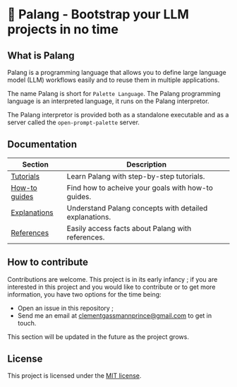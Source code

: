 # 🎨 Palang - Bootstrap your LLM projects in no time

## What is Palang
Palang is a programming language that allows you to define large language model (LLM) workflows easily and to reuse them in multiple applications.

The name Palang is short for `Palette Language`. The Palang programming language is an interpreted language, it runs on the Palang interpretor.

The Palang interpretor is provided both as a standalone executable and as a server called the `open-prompt-palette` server.

## Documentation
| Section                                         | Description                                            |
|-------------------------------------------------|--------------------------------------------------------|
| [Tutorials](docs/tutorials/all-tutorials.md)         | Learn Palang with step-by-step tutorials.              |
| [How-to guides](docs/how-to-guides/all-guides.md) | Find how to acheive your goals with how-to guides.     |
| [Explanations](docs/explanations/all-explanations.md)     | Understand Palang concepts with detailed explanations. |
| [References](docs/references/all-references.md)         | Easily access facts about Palang with references.      |

## How to contribute
Contributions are welcome. This project is in its early infancy ; if you are interested in this project and you would like to contribute or to get more information, you have two options for the time being:
- Open an issue in this repository ;
- Send me an email at <a href="mailto:clementgassmannprince@gmail.com">clementgassmannprince@gmail.com</a> to get in touch.

This section will be updated in the future as the project grows.

## License
This project is licensed under the [MIT license](LICENSE).
